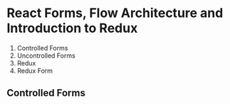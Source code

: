 # React Forms, Flow Architecture and Introduction to Redux
1. Controlled Forms
2. Uncontrolled Forms
3. Redux
4. Redux Form

##  Controlled Forms
